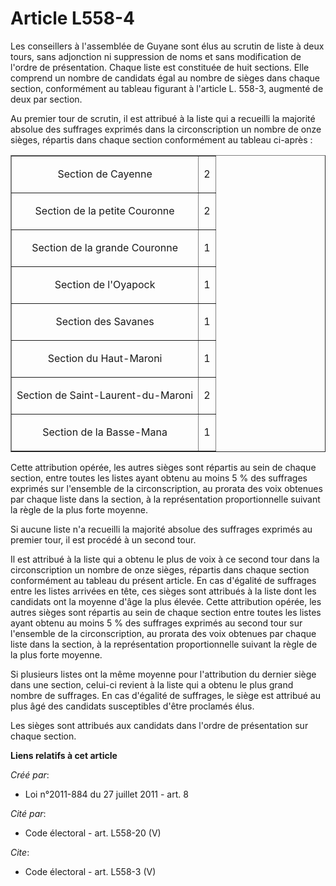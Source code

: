 # Article L558-4

Les conseillers à l'assemblée de Guyane sont élus au scrutin de liste à deux tours, sans adjonction ni suppression de noms et
sans modification de l'ordre de présentation. Chaque liste est constituée de huit sections. Elle comprend un nombre de
candidats égal au nombre de sièges dans chaque section, conformément au tableau figurant à l'article L. 558-3, augmenté de
deux par section. 

Au premier tour de scrutin, il est attribué à la liste qui a recueilli la majorité absolue des suffrages exprimés dans la
circonscription un nombre de onze sièges, répartis dans chaque section conformément au tableau ci-après : 

<table border="1">
  <tbody>
    <tr>
      <td align="center">

Section de Cayenne 

</td>
      <td align="center">

2 

</td>
    </tr>
    <tr>
      <td align="center">

Section de la petite Couronne 

</td>
      <td align="center">

2 

</td>
    </tr>
    <tr>
      <td align="center">

Section de la grande Couronne 

</td>
      <td align="center">

1 

</td>
    </tr>
    <tr>
      <td align="center">

Section de l'Oyapock 

</td>
      <td align="center">

1 

</td>
    </tr>
    <tr>
      <td align="center">

Section des Savanes 

</td>
      <td align="center">

1 

</td>
    </tr>
    <tr>
      <td align="center">

Section du Haut-Maroni 

</td>
      <td align="center">

1 

</td>
    </tr>
    <tr>
      <td align="center">

Section de Saint-Laurent-du-Maroni 

</td>
      <td align="center">

2 

</td>
    </tr>
    <tr>
      <td align="center">

Section de la Basse-Mana 

</td>
      <td align="center">

1 

</td>
    </tr>
  </tbody>
</table>

Cette attribution opérée, les autres sièges sont répartis au sein de chaque section, entre toutes les listes ayant obtenu au
moins 5 % des suffrages exprimés sur l'ensemble de la circonscription, au prorata des voix obtenues par chaque liste dans la
section, à la représentation proportionnelle suivant la règle de la plus forte moyenne. 

Si aucune liste n'a recueilli la majorité absolue des suffrages exprimés au premier tour, il est procédé à un second tour. 

Il est attribué à la liste qui a obtenu le plus de voix à ce second tour dans la circonscription un nombre de onze sièges,
répartis dans chaque section conformément au tableau du présent article. En cas d'égalité de suffrages entre les listes
arrivées en tête, ces sièges sont attribués à la liste dont les candidats ont la moyenne d'âge la plus élevée. Cette
attribution opérée, les autres sièges sont répartis au sein de chaque section entre toutes les listes ayant obtenu au moins 5
% des suffrages exprimés au second tour sur l'ensemble de la circonscription, au prorata des voix obtenues par chaque liste
dans la section, à la représentation proportionnelle suivant la règle de la plus forte moyenne. 

Si plusieurs listes ont la même moyenne pour l'attribution du dernier siège dans une section, celui-ci revient à la liste qui
a obtenu le plus grand nombre de suffrages. En cas d'égalité de suffrages, le siège est attribué au plus âgé des candidats
susceptibles d'être proclamés élus. 

Les sièges sont attribués aux candidats dans l'ordre de présentation sur chaque section.

**Liens relatifs à cet article**

_Créé par_:

  - Loi n°2011-884 du 27 juillet 2011 - art. 8

_Cité par_:

  - Code électoral - art. L558-20 (V)

_Cite_:

  - Code électoral - art. L558-3 (V)
